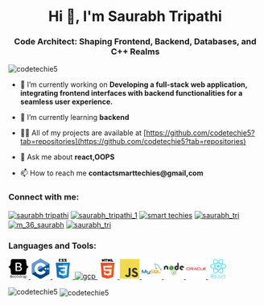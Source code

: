 <h1 align="center">Hi 👋, I'm Saurabh Tripathi</h1>
<h3 align="center">Code Architect: Shaping Frontend, Backend, Databases, and C++ Realms</h3>

<p align="left"> <img src="https://komarev.com/ghpvc/?username=codetechie5&label=Profile%20views&color=0e75b6&style=flat" alt="codetechie5" /> </p>

- 🔭 I’m currently working on **Developing a full-stack web application, integrating frontend interfaces with backend functionalities for a seamless user experience.**

- 🌱 I’m currently learning **backend**

- 👨‍💻 All of my projects are available at [https://github.com/codetechie5?tab=repositories](https://github.com/codetechie5?tab=repositories)

- 💬 Ask me about **react,OOPS**

- 📫 How to reach me **contactsmarttechies@gmail,com**

<h3 align="left">Connect with me:</h3>
<p align="left">
<a href="https://linkedin.com/in/saurabh tripathi" target="blank"><img align="center" src="https://raw.githubusercontent.com/rahuldkjain/github-profile-readme-generator/master/src/images/icons/Social/linked-in-alt.svg" alt="saurabh tripathi" height="30" width="40" /></a>
<a href="https://instagram.com/saurabh_tripathi_1" target="blank"><img align="center" src="https://raw.githubusercontent.com/rahuldkjain/github-profile-readme-generator/master/src/images/icons/Social/instagram.svg" alt="saurabh_tripathi_1" height="30" width="40" /></a>
<a href="https://www.youtube.com/c/smart techies" target="blank"><img align="center" src="https://raw.githubusercontent.com/rahuldkjain/github-profile-readme-generator/master/src/images/icons/Social/youtube.svg" alt="smart techies" height="30" width="40" /></a>
<a href="https://www.codechef.com/users/saurabh_tri" target="blank"><img align="center" src="https://cdn.jsdelivr.net/npm/simple-icons@3.1.0/icons/codechef.svg" alt="saurabh_tri" height="30" width="40" /></a>
<a href="https://www.hackerrank.com/m_36_saurabh" target="blank"><img align="center" src="https://raw.githubusercontent.com/rahuldkjain/github-profile-readme-generator/master/src/images/icons/Social/hackerrank.svg" alt="m_36_saurabh" height="30" width="40" /></a>
<a href="https://www.leetcode.com/saurabh_tri" target="blank"><img align="center" src="https://raw.githubusercontent.com/rahuldkjain/github-profile-readme-generator/master/src/images/icons/Social/leet-code.svg" alt="saurabh_tri" height="30" width="40" /></a>
</p>

<h3 align="left">Languages and Tools:</h3>
<p align="left"> <a href="https://getbootstrap.com" target="_blank" rel="noreferrer"> <img src="https://raw.githubusercontent.com/devicons/devicon/master/icons/bootstrap/bootstrap-plain-wordmark.svg" alt="bootstrap" width="40" height="40"/> </a> <a href="https://www.w3schools.com/cpp/" target="_blank" rel="noreferrer"> <img src="https://raw.githubusercontent.com/devicons/devicon/master/icons/cplusplus/cplusplus-original.svg" alt="cplusplus" width="40" height="40"/> </a> <a href="https://www.w3schools.com/css/" target="_blank" rel="noreferrer"> <img src="https://raw.githubusercontent.com/devicons/devicon/master/icons/css3/css3-original-wordmark.svg" alt="css3" width="40" height="40"/> </a> <a href="https://cloud.google.com" target="_blank" rel="noreferrer"> <img src="https://www.vectorlogo.zone/logos/google_cloud/google_cloud-icon.svg" alt="gcp" width="40" height="40"/> </a> <a href="https://www.w3.org/html/" target="_blank" rel="noreferrer"> <img src="https://raw.githubusercontent.com/devicons/devicon/master/icons/html5/html5-original-wordmark.svg" alt="html5" width="40" height="40"/> </a> <a href="https://developer.mozilla.org/en-US/docs/Web/JavaScript" target="_blank" rel="noreferrer"> <img src="https://raw.githubusercontent.com/devicons/devicon/master/icons/javascript/javascript-original.svg" alt="javascript" width="40" height="40"/> </a> <a href="https://www.mysql.com/" target="_blank" rel="noreferrer"> <img src="https://raw.githubusercontent.com/devicons/devicon/master/icons/mysql/mysql-original-wordmark.svg" alt="mysql" width="40" height="40"/> </a> <a href="https://nodejs.org" target="_blank" rel="noreferrer"> <img src="https://raw.githubusercontent.com/devicons/devicon/master/icons/nodejs/nodejs-original-wordmark.svg" alt="nodejs" width="40" height="40"/> </a> <a href="https://www.oracle.com/" target="_blank" rel="noreferrer"> <img src="https://raw.githubusercontent.com/devicons/devicon/master/icons/oracle/oracle-original.svg" alt="oracle" width="40" height="40"/> </a> <a href="https://reactjs.org/" target="_blank" rel="noreferrer"> <img src="https://raw.githubusercontent.com/devicons/devicon/master/icons/react/react-original-wordmark.svg" alt="react" width="40" height="40"/> </a> </p>

<p><img align="left" src="https://github-readme-stats.vercel.app/api/top-langs?username=codetechie5&show_icons=true&locale=en&layout=compact" alt="codetechie5" /></p>

<p>&nbsp;<img align="center" src="https://github-readme-stats.vercel.app/api?username=codetechie5&show_icons=true&locale=en" alt="codetechie5" /></p>
